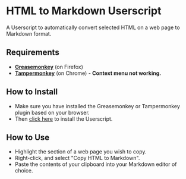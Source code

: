 # HTML to Markdown Userscript

A Userscript to automatically convert selected HTML on a web page to Markdown format.

## Requirements

* [**Greasemonkey**](https://addons.mozilla.org/en-US/firefox/addon/greasemonkey/) (on Firefox)
* [**Tampermonkey**](https://chrome.google.com/webstore/detail/tampermonkey/dhdgffkkebhmkfjojejmpbldmpobfkfo?hl=en) (on Chrome) - **Context menu not working.**

## How to Install
* Make sure you have installed the Greasemonkey or Tampermonkey plugin based on your browser.
* Then [click here](https://github.com/wayne-hartmann/html-to-markdown-userscript/raw/master/HTML-to-Markdown.user.js) to install the Userscript.

## How to Use
* Highlight the section of a web page you wish to copy.
* Right-click, and select "Copy HTML to Markdown".
* Paste the contents of your clipboard into your Markdown editor of choice.
